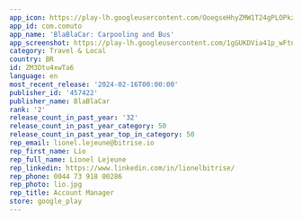 ```yaml
---
app_icon: https://play-lh.googleusercontent.com/OoegseHhyZMW1T24gPLOPkzBoYo_riX_vqztSIJCqWJPkW8EBx7d4MzO_EOpk0_11w
app_id: com.comuto
app_name: 'BlaBlaCar: Carpooling and Bus'
app_screenshot: https://play-lh.googleusercontent.com/1gGUKDVia41p_wFtnsEgHKRfN3HSNonYaLkvtYjUd7vJGIBMXc8UgWblXnpxGm4L2XM
category: Travel & Local
country: BR
id: ZM3Dtu4xwTa6
language: en
most_recent_release: '2024-02-16T00:00:00'
publisher_id: '457422'
publisher_name: BlaBlaCar
rank: '2'
release_count_in_past_year: '32'
release_count_in_past_year_category: 50
release_count_in_past_year_top_in_category: 50
rep_email: lionel.lejeune@bitrise.io
rep_first_name: Lio
rep_full_name: Lionel Lejeune
rep_linkedin: https://www.linkedin.com/in/lionelbitrise/
rep_phone: 0044 73 918 00286
rep_photo: lio.jpg
rep_title: Account Manager
store: google_play
---
```

